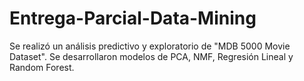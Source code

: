 # Entrega-Parcial-Data-Mining
Se realizó un análisis predictivo y exploratorio de  "MDB 5000 Movie Dataset". Se desarrollaron modelos de PCA, NMF, Regresión Lineal y Random Forest. 
